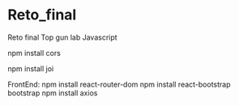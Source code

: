 # Reto_final
Reto final Top gun lab Javascript


npm install cors

npm install joi

FrontEnd:
npm install react-router-dom
npm install react-bootstrap bootstrap
npm install axios

